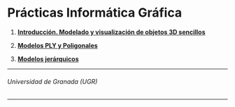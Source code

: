 # Prácticas Informática Gráfica

1. **[Introducción. Modelado y visualización de objetos 3D sencillos](https://github.com/antoniovj1/informatica_grafica_ugr/tree/master/Practica_1)**

2. **[Modelos PLY y Poligonales](https://github.com/antoniovj1/informatica_grafica_ugr/tree/master/Practica_2)**

3. **[Modelos jerárquicos](https://github.com/antoniovj1/informatica_grafica_ugr/tree/master/Practica_3)**

___
###### Universidad de Granada (UGR)
___
